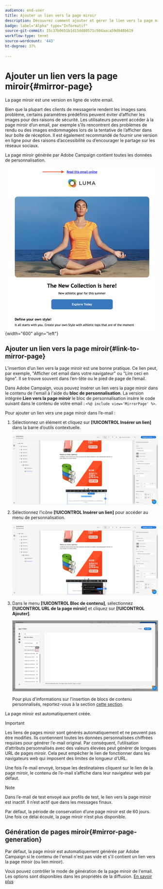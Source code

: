 ```yaml
---
audience: end-user
title: Ajouter un lien vers la page miroir
description: Découvrez comment ajouter et gérer le lien vers la page miroir
badge: label="Alpha" type="Informatif"
source-git-commit: 15c37b0651b1d15dd80571c504aaca59d848b619
workflow-type: tm+mt
source-wordcount: '443'
ht-degree: 37%

---
```



# Ajouter un lien vers la page miroir{#mirror-page}

La page miroir est une version en ligne de votre email.

Bien que la plupart des clients de messagerie rendent les images sans problème, certains paramètres prédéfinis peuvent éviter d’afficher les images pour des raisons de sécurité. Les utilisateurs peuvent accéder à la page miroir d’un email, par exemple s’ils rencontrent des problèmes de rendu ou des images endommagées lors de la tentative de l’afficher dans leur boîte de réception. Il est également recommandé de fournir une version en ligne pour des raisons d’accessibilité ou d’encourager le partage sur les réseaux sociaux.

La page miroir générée par Adobe Campaign contient toutes les données de personnalisation.

![exemple de lien miroir](assets/mirror-page-link.png){width="600" align="left"}

## Ajouter un lien vers la page miroir{#link-to-mirror-page}

L’insertion d’un lien vers la page miroir est une bonne pratique. Ce lien peut, par exemple, &quot;Afficher cet email dans votre navigateur&quot; ou &quot;Lire ceci en ligne&quot;. Il se trouve souvent dans l’en-tête ou le pied de page de l’email.

Dans Adobe Campaign, vous pouvez insérer un lien vers la page miroir dans le contenu de l&#39;email à l&#39;aide du **bloc de personnalisation**. La version intégrée **Lien vers la page miroir** le bloc de personnalisation insère le code suivant dans le contenu de votre email : `<%@ include view='MirrorPage' %>`.

Pour ajouter un lien vers une page miroir dans l’e-mail :

1. Sélectionnez un élément et cliquez sur **[!UICONTROL Insérer un lien]** dans la barre d’outils contextuelle.

   ![](assets/message-tracking-mirror-page.png)

1. Sélectionnez l’icône **[!UICONTROL Insérer un lien]** pour accéder au menu de personnalisation.

   ![](assets/message-tracking-mirror-page_2.png)

1. Dans le menu **[!UICONTROL Bloc de contenu]**, sélectionnez **[!UICONTROL URL de la page miroir]** et cliquez sur **[!UICONTROL Ajouter]**.

   ![](assets/message-tracking-mirror-page_3.png)

   Pour plus d&#39;informations sur l&#39;insertion de blocs de contenu personnalisés, reportez-vous à la section [cette section](../personalization/personalize.md#personalize-emails).

La page miroir est automatiquement créée.

>[!IMPORTANT]
>
>Les liens de pages miroir sont générés automatiquement et ne peuvent pas être modifiés. Ils contiennent toutes les données personnalisées chiffrées requises pour générer l’e-mail original. Par conséquent, l’utilisation d’attributs personnalisés avec des valeurs élevées peut générer de longues URL de pages miroir. Cela peut empêcher le lien de fonctionner dans les navigateurs web qui imposent des limites de longueur d’URL.

Une fois l’e-mail envoyé, lorsque les destinataires cliquent sur le lien de la page miroir, le contenu de l’e-mail s’affiche dans leur navigateur web par défaut.

>[!NOTE]
>
>Dans l’e-mail de test envoyé aux profils de test, le lien vers la page miroir est inactif. Il n’est actif que dans les messages finaux.

Par défaut, la période de conservation d’une page miroir est de 60 jours. Une fois ce délai écoulé, la page miroir n’est plus disponible.


## Génération de pages miroir{#mirror-page-generation}

Par défaut, la page miroir est automatiquement générée par Adobe Campaign si le contenu de l&#39;email n&#39;est pas vide et s&#39;il contient un lien vers la page miroir (ou lien miroir).

Vous pouvez contrôler le mode de génération de la page miroir de l&#39;email. Les options sont disponibles dans les propriétés de la diffusion. [En savoir plus](../advanced-settings/delivery-settings.md#mirror)
